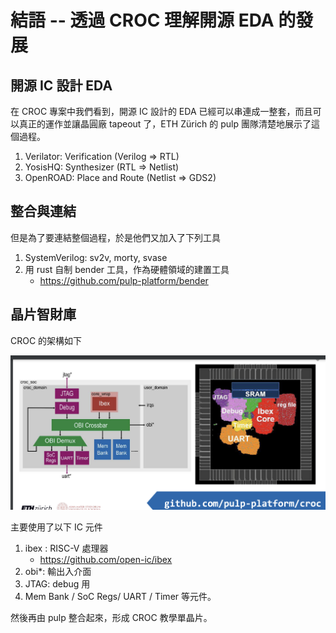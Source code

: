 # 結語 -- 透過 CROC 理解開源 EDA 的發展

## 開源 IC 設計 EDA

在 CROC 專案中我們看到，開源 IC 設計的 EDA 已經可以串連成一整套，而且可以真正的運作並讓晶圓廠 tapeout 了，ETH Zürich 的 pulp 團隊清楚地展示了這個過程。

1. Verilator: Verification (Verilog => RTL)
2. YosisHQ: Synthesizer (RTL => Netlist)
3. OpenROAD: Place and Route (Netlist => GDS2)

## 整合與連結

但是為了要連結整個過程，於是他們又加入了下列工具

1. SystemVerilog: sv2v, morty, svase
2. 用 rust 自制 bender 工具，作為硬體領域的建置工具
    * https://github.com/pulp-platform/bender


## 晶片智財庫

CROC 的架構如下

![](./img/crocArchitecture.png)

主要使用了以下 IC 元件

1. ibex : RISC-V 處理器
    * https://github.com/open-ic/ibex
2. obi*: 輸出入介面
3. JTAG: debug 用
4. Mem Bank / SoC Regs/ UART / Timer 等元件。

然後再由 pulp 整合起來，形成 CROC 教學單晶片。


